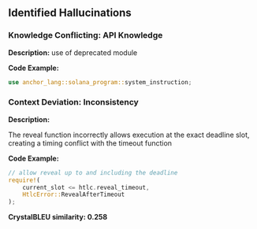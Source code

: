 ## Identified Hallucinations

### Knowledge Conflicting: API Knowledge
**Description:** 
use of deprecated module

**Code Example:**
```rust
use anchor_lang::solana_program::system_instruction;
```

### Context Deviation: Inconsistency
**Description:** 

The reveal function incorrectly allows execution at the exact deadline slot, creating a timing conflict with the timeout function

**Code Example:**
```rust
// allow reveal up to and including the deadline
require!(
    current_slot <= htlc.reveal_timeout,
    HtlcError::RevealAfterTimeout
);
```

**CrystalBLEU similarity: 0.258** 
